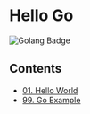 # Hello Go
![Golang Badge](https://img.shields.io/badge/Language-Go-6AD7E5)

## Contents

- [01. Hello World](https://github.com/jayden-lee/hello-go/tree/master/01.%20Hello%20World)
- [99. Go Example](https://github.com/jayden-lee/hello-go/tree/master/99.%20Go%20Example)